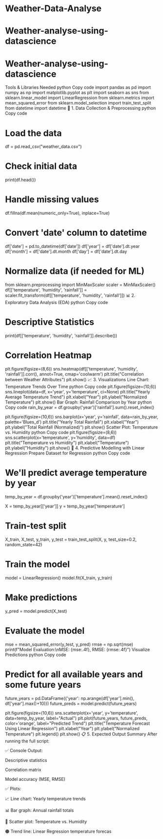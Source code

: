 # Weather-Data-Analyse
# Weather-analyse-using-datascience
# Weather-analyse-using-datascience
Tools & Libraries Needed
python
Copy code
import pandas as pd
import numpy as np
import matplotlib.pyplot as plt
import seaborn as sns
from sklearn.linear_model import LinearRegression
from sklearn.metrics import mean_squared_error
from sklearn.model_selection import train_test_split
from datetime import datetime
📁 1. Data Collection & Preprocessing
python
Copy code
# Load the data
df = pd.read_csv("weather_data.csv")

# Check initial data
print(df.head())

# Handle missing values
df.fillna(df.mean(numeric_only=True), inplace=True)

# Convert 'date' column to datetime
df['date'] = pd.to_datetime(df['date'])
df['year'] = df['date'].dt.year
df['month'] = df['date'].dt.month
df['day'] = df['date'].dt.day

# Normalize data (if needed for ML)
from sklearn.preprocessing import MinMaxScaler
scaler = MinMaxScaler()
df[['temperature', 'humidity', 'rainfall']] = scaler.fit_transform(df[['temperature', 'humidity', 'rainfall']])
📊 2. Exploratory Data Analysis (EDA)
python
Copy code
# Descriptive Statistics
print(df[['temperature', 'humidity', 'rainfall']].describe())

# Correlation Heatmap
plt.figure(figsize=(8,6))
sns.heatmap(df[['temperature', 'humidity', 'rainfall']].corr(), annot=True, cmap='coolwarm')
plt.title("Correlation between Weather Attributes")
plt.show()
📈 3. Visualizations
Line Chart: Temperature Trends Over Time
python
Copy code
plt.figure(figsize=(10,6))
sns.lineplot(data=df, x='year', y='temperature', ci=None)
plt.title("Yearly Average Temperature Trend")
plt.xlabel("Year")
plt.ylabel("Normalized Temperature")
plt.show()
Bar Graph: Rainfall Comparison by Year
python
Copy code
rain_by_year = df.groupby('year')['rainfall'].sum().reset_index()

plt.figure(figsize=(10,6))
sns.barplot(x='year', y='rainfall', data=rain_by_year, palette='Blues_d')
plt.title("Yearly Total Rainfall")
plt.xlabel("Year")
plt.ylabel("Total Rainfall (Normalized)")
plt.show()
Scatter Plot: Temperature vs. Humidity
python
Copy code
plt.figure(figsize=(8,6))
sns.scatterplot(x='temperature', y='humidity', data=df)
plt.title("Temperature vs Humidity")
plt.xlabel("Temperature")
plt.ylabel("Humidity")
plt.show()
🤖 4. Predictive Modelling with Linear Regression
Prepare Dataset for Regression
python
Copy code
# We'll predict average temperature by year
temp_by_year = df.groupby('year')['temperature'].mean().reset_index()

X = temp_by_year[['year']]
y = temp_by_year['temperature']

# Train-test split
X_train, X_test, y_train, y_test = train_test_split(X, y, test_size=0.2, random_state=42)

# Train the model
model = LinearRegression()
model.fit(X_train, y_train)

# Make predictions
y_pred = model.predict(X_test)

# Evaluate the model
mse = mean_squared_error(y_test, y_pred)
rmse = np.sqrt(mse)
print(f"Model Evaluation:\nMSE: {mse:.4f}, RMSE: {rmse:.4f}")
Visualize Predictions
python
Copy code
# Predict for all available years and some future years
future_years = pd.DataFrame({'year': np.arange(df['year'].min(), df['year'].max()+10)})
future_preds = model.predict(future_years)

plt.figure(figsize=(10,6))
sns.scatterplot(x='year', y='temperature', data=temp_by_year, label="Actual")
plt.plot(future_years, future_preds, color='orange', label="Predicted Trend")
plt.title("Temperature Forecast Using Linear Regression")
plt.xlabel("Year")
plt.ylabel("Normalized Temperature")
plt.legend()
plt.show()
📋 5. Expected Output Summary
After running the full script:

✅ Console Output:

Descriptive statistics

Correlation matrix

Model accuracy (MSE, RMSE)

✅ Plots:

📈 Line chart: Yearly temperature trends

📊 Bar graph: Annual rainfall totals

🔵 Scatter plot: Temperature vs. Humidity

🟠 Trend line: Linear Regression temperature forecas
